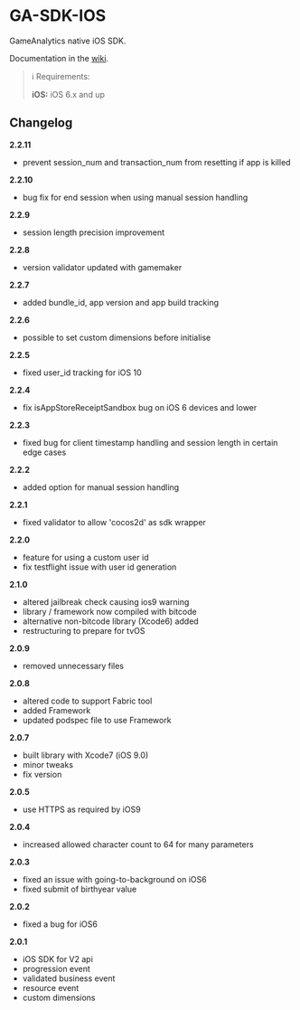 GA-SDK-IOS
==========

GameAnalytics native iOS SDK.

Documentation in the [wiki](https://github.com/GameAnalytics/GA-SDK-IOS/wiki).

> :information_source:
> Requirements: 
> 
> **iOS:** iOS 6.x and up

Changelog
---------
<!--(CHANGELOG_TOP)-->
**2.2.11**
* prevent session_num and transaction_num from resetting if app is killed

**2.2.10**
* bug fix for end session when using manual session handling

**2.2.9**
* session length precision improvement

**2.2.8**
* version validator updated with gamemaker

**2.2.7**
* added bundle_id, app version and app build tracking

**2.2.6**
* possible to set custom dimensions before initialise

**2.2.5**
* fixed user_id tracking for iOS 10

**2.2.4**
* fix isAppStoreReceiptSandbox bug on iOS 6 devices and lower

**2.2.3**
* fixed bug for client timestamp handling and session length in certain edge cases

**2.2.2**
* added option for manual session handling

**2.2.1**
* fixed validator to allow 'cocos2d' as sdk wrapper

**2.2.0**
* feature for using a custom user id
* fix testflight issue with user id generation

**2.1.0**
* altered jailbreak check causing ios9 warning
* library / framework now compiled with bitcode
* alternative non-bitcode library (Xcode6) added
* restructuring to prepare for tvOS

**2.0.9**
* removed unnecessary files

**2.0.8**
* altered code to support Fabric tool
* added Framework
* updated podspec file to use Framework

**2.0.7**
* built library with Xcode7 (iOS 9.0)
* minor tweaks
* fix version

**2.0.5**
* use HTTPS as required by iOS9

**2.0.4**
* increased allowed character count to 64 for many parameters

**2.0.3**
* fixed an issue with going-to-background on iOS6
* fixed submit of birthyear value

**2.0.2**
* fixed a bug for iOS6

**2.0.1**
* iOS SDK for V2 api
* progression event
* validated business event
* resource event
* custom dimensions
